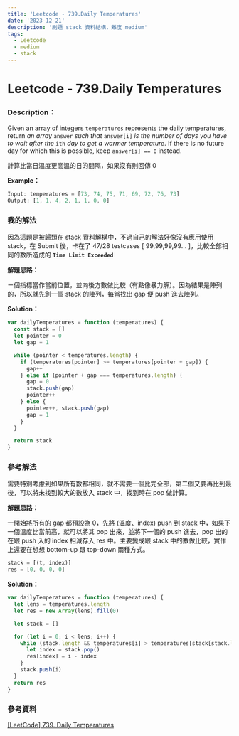 ```yaml
---
title: 'Leetcode - 739.Daily Temperatures'
date: '2023-12-21'
description: '刷題 stack 資料結構，難度 medium'
tags:
  - Leetcode
  - medium
  - stack
---
```


# Leetcode - 739.Daily Temperatures

### **Description：**

Given an array of integers `temperatures` represents the daily temperatures, return *an array* `answer` *such that* `answer[i]` *is the number of days you have to wait after the* `ith` *day to get a warmer temperature*. If there is no future day for which this is possible, keep `answer[i] == 0` instead.

計算比當日溫度更高溫的日的間隔，如果沒有則回傳 0

**Example：**

```jsx
Input: temperatures = [73, 74, 75, 71, 69, 72, 76, 73]
Output: [1, 1, 4, 2, 1, 1, 0, 0]
```

### 我的解法

因為這題是被歸類在 stack 資料解構中，不過自己的解法好像沒有應用使用 stack，在 Submit 後，卡在了 47/28 testcases \[ 99,99,99,99… \]，比較全部相同的數所造成的 **`Time Limit Exceeded`**

**解題思路：**

ㄧ個指標當作當前位置，並向後方數做比較（有點像暴力解）。因為結果是陣列的，所以就先創一個 stack 的陣列，每當找出 gap 便 push 進去陣列。

**Solution：**

```jsx
var dailyTemperatures = function (temperatures) {
  const stack = []
  let pointer = 0
  let gap = 1

  while (pointer < temperatures.length) {
    if (temperatures[pointer] >= temperatures[pointer + gap]) {
      gap++
    } else if (pointer + gap === temperatures.length) {
      gap = 0
      stack.push(gap)
      pointer++
    } else {
      pointer++, stack.push(gap)
      gap = 1
    }
  }

  return stack
}
```

### 參考解法

需要特別考慮到如果所有數都相同，就不需要一個比完全部，第二個又要再比到最後，可以將未找到較大的數放入 stack 中，找到時在 pop 做計算。

**解題思路：**

一開始將所有的 gap 都預設為 0，先將 (溫度、index) push 到 stack 中，如果下一個溫度比當前高，就可以將其 pop 出來，並將下一個的 push 進去，pop 出的在跟 push 入的 index 相減存入 res 中。主要變成跟 stack 中的數做比較，實作上還要在想想 bottom-up 跟 top-down 兩種方式。

```jsx
stack = [(t, index)]
res = [0, 0, 0, 0]
```

**Solution：**

```jsx
var dailyTemperatures = function (temperatures) {
  let lens = temperatures.length
  let res = new Array(lens).fill(0)

  let stack = []

  for (let i = 0; i < lens; i++) {
    while (stack.length && temperatures[i] > temperatures[stack[stack.length - 1]]) {
      let index = stack.pop()
      res[index] = i - index
    }
    stack.push(i)
  }
  return res
}
```

### 參考資料

[[LeetCode] 739. Daily Temperatures](https://medium.com/tomsnote/leetcode-739-daily-temperatures-70e003af6116)
